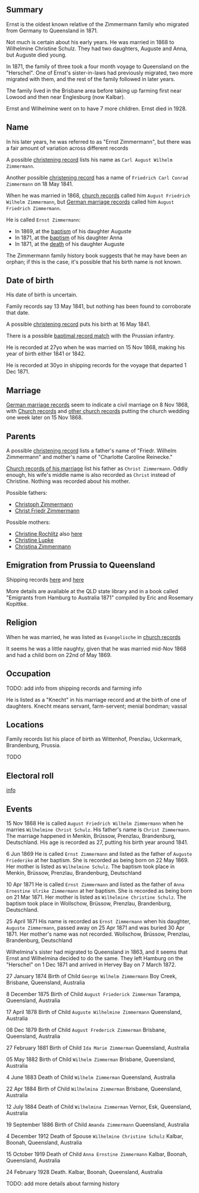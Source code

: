 ## Summary

Ernst is the oldest known relative of the Zimmermann family who migrated from Germany to Queensland in 1871.

Not much is certain about his early years. He was married in 1868 to Wilhelmine Christine Schulz. They had two daughters, Auguste and Anna, but Auguste died young.

In 1871, the family of three took a four month voyage to Queensland on the "Herschel". One of Ernst's sister-in-laws had previously migrated, two more migrated with them, and the rest of the family followed in later years.

The family lived in the Brisbane area before taking up farming first near Lowood and then near Englesburg (now Kalbar).

Ernst and Wilhelmine went on to have 7 more children. Ernst died in 1928.

## Name

In his later years, he was referred to as "Ernst Zimmermann", but there was a fair amount of variation across different records

A possible [christening record](../sources/Germany%20Births%20and%20Baptisms,%201558-1898/1841%20Carl%20August%20Wilhelm%20Zimmermann.md) lists his name as `Carl August Wilhelm Zimmermann`.

Another possible [christening record](../sources/Germany%20Births%20and%20Baptisms,%201558-1898/1841%20Friedrich%20Carl%20Conrad%20Zimmermann.md) has a name of `Friedrich Carl Conrad Zimmermann` on 18 May 1841.

When he was married in 1868, [church records](../sources/Germany,%20Prussia,%20Brandenburg%20and%20Posen,%20Church%20Book%20Duplicates,%201794-1874/1868%20August%20Friedrich%20Wilhelm%20Zimmermann%20marriage.md) called him `August Friedrich Wilhelm Zimmermann`, but [German marriage records](../sources/Germany%20Marriages,%201558-1929/1868%20August%20Friedrich%20Zimmermann%20marriage.md) called him `August Friedrich Zimmermann`.

He is called `Ernst Zimmermann`:

* In 1869, at the [baptism](../sources/Germany,%20Prussia,%20Brandenburg%20and%20Posen,%20Church%20Book%20Duplicates,%201794-1874/1869%20Auguste%20Friederike%20baptism.md) of his daughter Auguste
* In 1871, at the [baptism](../sources/Germany,%20Prussia,%20Brandenburg%20and%20Posen,%20Church%20Book%20Duplicates,%201794-1874/1871%20Anna%20Ernestine%20Ulrike%20Zimmermann%20baptism.md) of his daughter Anna
* In 1871, at the [death](../sources/Germany,%20Prussia,%20Brandenburg%20and%20Posen,%20Church%20Book%20Duplicates,%201794-1874/1871%20Auguste%20Zimmermann%20death.md) of his daughter Auguste

The Zimmermann family history book suggests that he may have been an orphan; if this is the case, it's possible that his birth name is not known.

## Date of birth

His date of birth is uncertain.

Family records say 13 May 1841, but nothing has been found to corroborate that date.

A possible [christening record](../sources/Germany%20Births%20and%20Baptisms,%201558-1898/1841%20Carl%20August%20Wilhelm%20Zimmermann.md) puts his birth at 16 May 1841.

There is a possible [baptimal record match](../sources/Germany%20Births%20and%20Baptisms,%201558-1898/1841%20Ernst%20August%20Zimmermann.md) with the Prussian infantry.

He is recorded at 27yo when he was married on 15 Nov 1868, making his year of birth either 1841 or 1842.

He is recorded at 30yo in shipping records for the voyage that departed 1 Dec 1871.

## Marriage

[German marriage records](../sources/Germany%20Marriages,%201558-1929/1868%20August%20Friedrich%20Zimmermann%20marriage.md) seem to indicate a civil marriage on 8 Nov 1868, with [Church records](../sources/Germany%2C%20Lutheran%20Baptisms%2C%20Marriages%2C%20and%20Burials%2C%201500-1971/1869%20Ernst%20and%20Wilhelmine%20marriage.md) and [other church records](../sources/Germany,%20Prussia,%20Brandenburg%20and%20Posen,%20Church%20Book%20Duplicates,%201794-1874/1868%20August%20Friedrich%20Wilhelm%20Zimmermann%20marriage.md) putting the church wedding one week later on 15 Nov 1868.


## Parents

A possible [christening record](../sources/Germany%20Births%20and%20Baptisms,%201558-1898/1841%20Carl%20August%20Wilhelm%20Zimmermann.md) lists a father's name of "Friedr. Wilhelm Zimmermann" and mother's name of "Charlotte Caroline Reinecke."

[Church records of his marriage](../sources/Germany,%20Prussia,%20Brandenburg%20and%20Posen,%20Church%20Book%20Duplicates,%201794-1874/1868%20August%20Friedrich%20Wilhelm%20Zimmermann%20marriage.md) list his father as `Christ Zimmermann`. Oddly enough, his wife's middle name is also recorded as `Christ` instead of Christine. Nothing was recorded about his mother.

Possible fathers:
* [Christoph Zimmermann](../sources/Germany%2C%20Prussia%2C%20Brandenburg%20and%20Posen%2C%20Select%20Church%20Book%20Duplicates%2C%201794-1874/1841%20Christoph%20Zimmermann%20death.md)
* [Christ Friedr Zimmermann](../sources/Pomerania%2C%20Germany%2C%20Parish%20Register%20Transcripts%2C%201544-1883/1845%20Christ%20Friedr%20Zimmermann%20death.md)

Possible mothers:
* [Christine Rochlitz](../sources/Brandenburg%2C%20Germany%2C%20Transcripts%20of%20Church%20Records%2C%201700-1874/Christine%20Zimmermann%20%5BChristine%20Rochlitz%5D.md) also [here](../sources/Deutschland%2C%20Preu%C3%9Fen%2C%20Brandenburg%20und%20Posen%2C%20Kirchenbuchduplikate%2C%201794-1874/1846%20Christine%20Rochlitz.md)
* [Christine Lupke](../sources/Germany%2C%20Lutheran%20Baptisms%2C%20Marriages%2C%20and%20Burials%2C%201518-1921/1825%20Christine%20Zimmermann.md)
* [Christina Zimmermann](../sources/W%C3%BCrttemberg%2C%20Germany%2C%20Lutheran%20Baptisms%2C%20Marriages%2C%20and%20Burials%2C%201500-1985/1841%20Christina%20Zimmermann.md)


## Emigration from Prussia to Queensland

Shipping records [here](../sources/Hamburg%20Passenger%20Lists%2C%201850-1934/Ernst%20Zimmermann.md) and [here](../sources/Queensland%2C%20Australia%2C%20Passenger%20Lists%2C%201848-1912/Ernst%20Zimmermann.md)

More details are available at the QLD state library and in a book called "Emigrants from Hamburg to Australia 1871" compiled by Eric and Rosemary Kopittke.

## Religion

When he was married, he was listed as `Evangelische` in [church records](../sources/Germany,%20Prussia,%20Brandenburg%20and%20Posen,%20Church%20Book%20Duplicates,%201794-1874/1868%20August%20Friedrich%20Wilhelm%20Zimmermann%20marriage.md)

It seems he was a little naughty, given that he was married mid-Nov 1868 and had a child born on 22nd of May 1869.

## Occupation

TODO: add info from shipping records and farming info

He is listed as a "Knecht" in his marriage record and at the birth of one of daughters. Knecht means servant, farm-servent; menial bondman; vassal

## Locations

Family records list his place of birth as Wittenhof, Prenzlau, Uckermark, Brandenburg, Prussia.

TODO


## Electoral roll

[info](../sources/Australia%2C%20Electoral%20Rolls%2C%201903-1980/1919%20Ernest%20Zimmermann.md)

## Events


15 Nov 1868 He is called `August Friedrich Wilhelm Zimmermann` when he marries `Wilhelmine Christ Schulz`. His father's name is `Christ Zimmermann`. The marriage happened in Menkin, Brüssow, Prenzlau, Brandenburg, Deutschland. His age is recorded as 27, putting his birth year around 1841.

6 Jun 1869 He is called `Ernst Zimmermann` and listed as the father of `Auguste Friederike` at her baptism. She is recorded as being born on 22 May 1869. Her mother is listed as `Wilhelmine Schulz`. The baptism took place in Menkin, Brüssow, Prenzlau, Brandenburg, Deutschland

10 Apr 1871 He is called `Ernst Zimmermann` and listed as the father of `Anna Ernestine Ulrike Zimmermann` at her baptism. She is recorded as being born on 21 Mar 1871. Her mother is listed as `Wilhelmine Christine Schulz`. The baptism took place in Wollschow, Brüssow, Prenzlau, Brandenburg, Deutschland.

25 April 1871 His name is recorded as `Ernst Zimmermann` when his daughter, `Auguste Zimmermann`, passed away on 25 Apr 1871 and was buried 30 Apr 1871. Her mother's name was not recorded. Wollschow, Brüssow, Prenzlau, Brandenburg, Deutschland

Wilhelmina's sister had migrated to Queensland in 1863, and it seems that Ernst and Wilhelmina decided to do the same.  They left Hamburg on the "Herschel" on 1 Dec 1871 and arrived in Hervey Bay on 7 March 1872.

27 January 1874 Birth of Child `George Wilhelm Zimmermann` Boy Creek, Brisbane, Queensland, Australia

8 December 1875 Birth of Child `August Friederick Zimmerman` Tarampa, Queensland, Australia

17 April 1878 Birth of Child `Auguste Wilhelmine Zimmermann` Queensland, Australia

08 Dec 1879 Birth of Child `August Frederick Zimmerman` Brisbane, Queensland, Australia

27 February 1881 Birth of Child `Ida Marie Zimmerman` Queensland, Australia

05 May 1882 Birth of Child `Wilhelm Zimmerman` Brisbane, Queensland, Australia

4 June 1883 Death of Child `Wilhelm Zimmerman` Queensland, Australia

22 Apr 1884 Birth of Child `Wilhelmina Zimmerman` Brisbane, Queensland, Australia

12 July 1884 Death of Child `Wilhelmina Zimmerman` Vernor, Esk, Queensland, Australia

19 September 1886 Birth of Child `Amanda Zimmermann` Queensland, Australia

4 December 1912 Death of Spouse `Wilhelmine Christine Schulz` Kalbar, Boonah, Queensland, Australia

15 October 1919 Death of Child `Anna Ernstine Zimmermann` Kalbar, Boonah, Queensland, Australia

24 February 1928 Death. Kalbar, Boonah, Queensland, Australia


TODO: add more details about farming history
